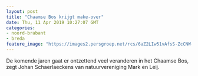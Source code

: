 ```yaml
---
layout: post
title: "Chaamse Bos krijgt make-over"
date: Thu, 11 Apr 2019 10:27:07 GMT
categories: 
- noord-brabant 
- breda 
feature_image: "https://images2.persgroep.net/rcs/6aZ2LIw51vAfsS-ZcCNW-dgEJI0/diocontent/145124046/_fitwidth/400/?appId=21791a8992982cd8da851550a453bd7f&quality=0.7"
---
```


De komende jaren gaat er ontzettend veel veranderen in het Chaamse Bos, zegt Johan Schaerlaeckens van natuurvereniging Mark en Leij.
